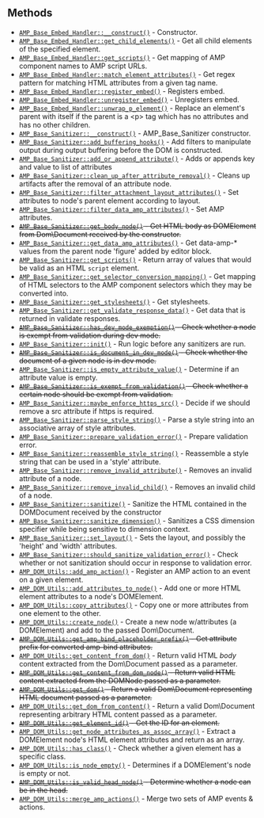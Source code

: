## Methods

* [`AMP_Base_Embed_Handler::__construct()`](AMP_Base_Embed_Handler/__construct.md) - Constructor.
* [`AMP_Base_Embed_Handler::get_child_elements()`](AMP_Base_Embed_Handler/get_child_elements.md) - Get all child elements of the specified element.
* [`AMP_Base_Embed_Handler::get_scripts()`](AMP_Base_Embed_Handler/get_scripts.md) - Get mapping of AMP component names to AMP script URLs.
* [`AMP_Base_Embed_Handler::match_element_attributes()`](AMP_Base_Embed_Handler/match_element_attributes.md) - Get regex pattern for matching HTML attributes from a given tag name.
* [`AMP_Base_Embed_Handler::register_embed()`](AMP_Base_Embed_Handler/register_embed.md) - Registers embed.
* [`AMP_Base_Embed_Handler::unregister_embed()`](AMP_Base_Embed_Handler/unregister_embed.md) - Unregisters embed.
* [`AMP_Base_Embed_Handler::unwrap_p_element()`](AMP_Base_Embed_Handler/unwrap_p_element.md) - Replace an element&#039;s parent with itself if the parent is a &lt;p&gt; tag which has no attributes and has no other children.
* [`AMP_Base_Sanitizer::__construct()`](AMP_Base_Sanitizer/__construct.md) - AMP_Base_Sanitizer constructor.
* [`AMP_Base_Sanitizer::add_buffering_hooks()`](AMP_Base_Sanitizer/add_buffering_hooks.md) - Add filters to manipulate output during output buffering before the DOM is constructed.
* [`AMP_Base_Sanitizer::add_or_append_attribute()`](AMP_Base_Sanitizer/add_or_append_attribute.md) - Adds or appends key and value to list of attributes
* [`AMP_Base_Sanitizer::clean_up_after_attribute_removal()`](AMP_Base_Sanitizer/clean_up_after_attribute_removal.md) - Cleans up artifacts after the removal of an attribute node.
* [`AMP_Base_Sanitizer::filter_attachment_layout_attributes()`](AMP_Base_Sanitizer/filter_attachment_layout_attributes.md) - Set attributes to node&#039;s parent element according to layout.
* [`AMP_Base_Sanitizer::filter_data_amp_attributes()`](AMP_Base_Sanitizer/filter_data_amp_attributes.md) - Set AMP attributes.
* ~~[`AMP_Base_Sanitizer::get_body_node()`](AMP_Base_Sanitizer/get_body_node.md) - Get HTML body as DOMElement from Dom\Document received by the constructor.~~
* [`AMP_Base_Sanitizer::get_data_amp_attributes()`](AMP_Base_Sanitizer/get_data_amp_attributes.md) - Get data-amp-* values from the parent node &#039;figure&#039; added by editor block.
* [`AMP_Base_Sanitizer::get_scripts()`](AMP_Base_Sanitizer/get_scripts.md) - Return array of values that would be valid as an HTML `script` element.
* [`AMP_Base_Sanitizer::get_selector_conversion_mapping()`](AMP_Base_Sanitizer/get_selector_conversion_mapping.md) - Get mapping of HTML selectors to the AMP component selectors which they may be converted into.
* [`AMP_Base_Sanitizer::get_stylesheets()`](AMP_Base_Sanitizer/get_stylesheets.md) - Get stylesheets.
* [`AMP_Base_Sanitizer::get_validate_response_data()`](AMP_Base_Sanitizer/get_validate_response_data.md) - Get data that is returned in validate responses.
* ~~[`AMP_Base_Sanitizer::has_dev_mode_exemption()`](AMP_Base_Sanitizer/has_dev_mode_exemption.md) - Check whether a node is exempt from validation during dev mode.~~
* [`AMP_Base_Sanitizer::init()`](AMP_Base_Sanitizer/init.md) - Run logic before any sanitizers are run.
* ~~[`AMP_Base_Sanitizer::is_document_in_dev_mode()`](AMP_Base_Sanitizer/is_document_in_dev_mode.md) - Check whether the document of a given node is in dev mode.~~
* [`AMP_Base_Sanitizer::is_empty_attribute_value()`](AMP_Base_Sanitizer/is_empty_attribute_value.md) - Determine if an attribute value is empty.
* ~~[`AMP_Base_Sanitizer::is_exempt_from_validation()`](AMP_Base_Sanitizer/is_exempt_from_validation.md) - Check whether a certain node should be exempt from validation.~~
* [`AMP_Base_Sanitizer::maybe_enforce_https_src()`](AMP_Base_Sanitizer/maybe_enforce_https_src.md) - Decide if we should remove a src attribute if https is required.
* [`AMP_Base_Sanitizer::parse_style_string()`](AMP_Base_Sanitizer/parse_style_string.md) - Parse a style string into an associative array of style attributes.
* [`AMP_Base_Sanitizer::prepare_validation_error()`](AMP_Base_Sanitizer/prepare_validation_error.md) - Prepare validation error.
* [`AMP_Base_Sanitizer::reassemble_style_string()`](AMP_Base_Sanitizer/reassemble_style_string.md) - Reassemble a style string that can be used in a &#039;style&#039; attribute.
* [`AMP_Base_Sanitizer::remove_invalid_attribute()`](AMP_Base_Sanitizer/remove_invalid_attribute.md) - Removes an invalid attribute of a node.
* [`AMP_Base_Sanitizer::remove_invalid_child()`](AMP_Base_Sanitizer/remove_invalid_child.md) - Removes an invalid child of a node.
* [`AMP_Base_Sanitizer::sanitize()`](AMP_Base_Sanitizer/sanitize.md) - Sanitize the HTML contained in the DOMDocument received by the constructor
* [`AMP_Base_Sanitizer::sanitize_dimension()`](AMP_Base_Sanitizer/sanitize_dimension.md) - Sanitizes a CSS dimension specifier while being sensitive to dimension context.
* [`AMP_Base_Sanitizer::set_layout()`](AMP_Base_Sanitizer/set_layout.md) - Sets the layout, and possibly the &#039;height&#039; and &#039;width&#039; attributes.
* [`AMP_Base_Sanitizer::should_sanitize_validation_error()`](AMP_Base_Sanitizer/should_sanitize_validation_error.md) - Check whether or not sanitization should occur in response to validation error.
* [`AMP_DOM_Utils::add_amp_action()`](AMP_DOM_Utils/add_amp_action.md) - Register an AMP action to an event on a given element.
* [`AMP_DOM_Utils::add_attributes_to_node()`](AMP_DOM_Utils/add_attributes_to_node.md) - Add one or more HTML element attributes to a node&#039;s DOMElement.
* [`AMP_DOM_Utils::copy_attributes()`](AMP_DOM_Utils/copy_attributes.md) - Copy one or more attributes from one element to the other.
* [`AMP_DOM_Utils::create_node()`](AMP_DOM_Utils/create_node.md) - Create a new node w/attributes (a DOMElement) and add to the passed Dom\Document.
* ~~[`AMP_DOM_Utils::get_amp_bind_placeholder_prefix()`](AMP_DOM_Utils/get_amp_bind_placeholder_prefix.md) - Get attribute prefix for converted amp-bind attributes.~~
* [`AMP_DOM_Utils::get_content_from_dom()`](AMP_DOM_Utils/get_content_from_dom.md) - Return valid HTML *body* content extracted from the Dom\Document passed as a parameter.
* ~~[`AMP_DOM_Utils::get_content_from_dom_node()`](AMP_DOM_Utils/get_content_from_dom_node.md) - Return valid HTML content extracted from the DOMNode passed as a parameter.~~
* ~~[`AMP_DOM_Utils::get_dom()`](AMP_DOM_Utils/get_dom.md) - Return a valid Dom\Document representing HTML document passed as a parameter.~~
* [`AMP_DOM_Utils::get_dom_from_content()`](AMP_DOM_Utils/get_dom_from_content.md) - Return a valid Dom\Document representing arbitrary HTML content passed as a parameter.
* ~~[`AMP_DOM_Utils::get_element_id()`](AMP_DOM_Utils/get_element_id.md) - Get the ID for an element.~~
* [`AMP_DOM_Utils::get_node_attributes_as_assoc_array()`](AMP_DOM_Utils/get_node_attributes_as_assoc_array.md) - Extract a DOMElement node&#039;s HTML element attributes and return as an array.
* [`AMP_DOM_Utils::has_class()`](AMP_DOM_Utils/has_class.md) - Check whether a given element has a specific class.
* [`AMP_DOM_Utils::is_node_empty()`](AMP_DOM_Utils/is_node_empty.md) - Determines if a DOMElement&#039;s node is empty or not.
* ~~[`AMP_DOM_Utils::is_valid_head_node()`](AMP_DOM_Utils/is_valid_head_node.md) - Determine whether a node can be in the head.~~
* [`AMP_DOM_Utils::merge_amp_actions()`](AMP_DOM_Utils/merge_amp_actions.md) - Merge two sets of AMP events &amp; actions.
